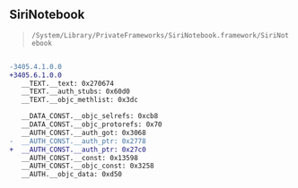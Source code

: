 ## SiriNotebook

> `/System/Library/PrivateFrameworks/SiriNotebook.framework/SiriNotebook`

```diff

-3405.4.1.0.0
+3405.6.1.0.0
   __TEXT.__text: 0x270674
   __TEXT.__auth_stubs: 0x60d0
   __TEXT.__objc_methlist: 0x3dc

   __DATA_CONST.__objc_selrefs: 0xcb8
   __DATA_CONST.__objc_protorefs: 0x70
   __AUTH_CONST.__auth_got: 0x3068
-  __AUTH_CONST.__auth_ptr: 0x2778
+  __AUTH_CONST.__auth_ptr: 0x27c0
   __AUTH_CONST.__const: 0x13598
   __AUTH_CONST.__objc_const: 0x3258
   __AUTH.__objc_data: 0xd50

```
